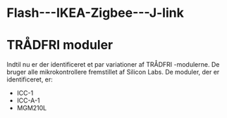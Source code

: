 # Flash---IKEA-Zigbee---J-link



# TRÅDFRI moduler
Indtil nu er der identificeret et par variationer af TRÅDFRI -modulerne. De bruger alle mikrokontrollere fremstillet af Silicon Labs. De moduler, der er identificeret, er:

* ICC-1
* ICC-A-1
* MGM210L
